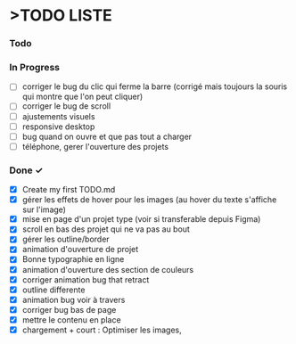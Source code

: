 # >TODO LISTE


### Todo


### In Progress

- [ ] corriger le bug du clic qui ferme la barre (corrigé mais toujours la souris qui montre que l'on peut cliquer)
- [ ] corriger le bug de scroll
- [ ] ajustements visuels
- [ ] responsive desktop
- [ ] bug quand on ouvre et que pas tout a charger
- [ ] téléphone, gerer l'ouverture des projets

### Done ✓

- [x] Create my first TODO.md
- [x] gérer les effets de hover pour les images (au hover du texte s'affiche sur l'image) 
- [x] mise en page d'un projet type (voir si transferable depuis Figma)
- [x] scroll en bas des projet qui ne va pas au bout
- [x] gérer les outline/border
- [x] animation d'ouverture de projet
- [x] Bonne typographie en ligne
- [x] animation d'ouverture des section de couleurs
- [x] corriger animation bug that retract
- [x] outline differente
- [x] animation bug voir à travers
- [x] corriger bug bas de page
- [x] mettre le contenu en place
- [x] chargement + court : Optimiser les images,